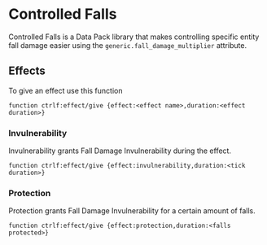 # Controlled Falls
Controlled Falls is a Data Pack library that makes controlling specific entity fall damage easier using the `generic.fall_damage_multiplier` attribute.

## Effects
To give an effect use this function
```
function ctrlf:effect/give {effect:<effect name>,duration:<effect duration>}
```
### Invulnerability
Invulnerability grants Fall Damage Invulnerability during the effect.
```
function ctrlf:effect/give {effect:invulnerability,duration:<tick duration>}
```
### Protection
Protection grants Fall Damage Invulnerability for a certain amount of falls.
```
function ctrlf:effect/give {effect:protection,duration:<falls protected>}
```
